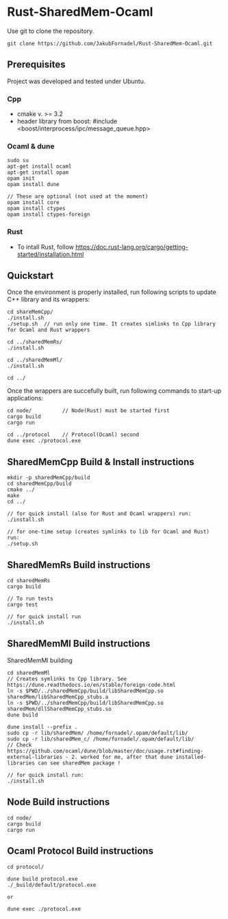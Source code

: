 # Rust-SharedMem-Ocaml
Use git to clone the repository. 
```Shell 
git clone https://github.com/JakubFornadel/Rust-SharedMem-Ocaml.git 
```

## Prerequisites
Project was developed and tested under Ubuntu.

### Cpp
- cmake v. >= 3.2
- header library from boost: #include <boost/interprocess/ipc/message_queue.hpp>  

### Ocaml & dune
```Shell 
sudo su
apt-get install ocaml
apt-get install opam
opam init
opam install dune 

// These are optional (not used at the moment)
opam install core 
opam install ctypes 
opam install ctypes-foreign
``` 

### Rust
- To intall Rust, follow https://doc.rust-lang.org/cargo/getting-started/installation.html


## Quickstart
Once the environment is properly installed, run following scripts to update C++ library and its wrappers:
```Shell 
cd shareMemCpp/
./install.sh
./setup.sh  // run only one time. It creates simlinks to Cpp library for Ocaml and Rust wrappers

cd ../sharedMemRs/
./install.sh

cd ../sharedMemMl/
./install.sh

cd ../
```

Once the wrappers are succefully built, run following commands to start-up applications:
```Shell 
cd node/          // Node(Rust) must be started first
cargo build 
cargo run

cd ../protocol    // Protocol(Ocaml) second
dune exec ./protocol.exe
```

## SharedMemCpp Build & Install instructions
```Shell 
mkdir -p sharedMemCpp/build
cd sharedMemCpp/build
cmake ../
make
cd ../

// for quick install (also for Rust and Ocaml wrappers) run:
./install.sh

// for one-time setup (creates symlinks to lib for Ocaml and Rust) run:
./setup.sh

```

## SharedMemRs Build instructions
```Shell 
cd sharedMemRs
cargo build

// To run tests
cargo test

// for quick install run
./install.sh
```

## SharedMemMl Build instructions 
SharedMemMl building
```Shell 
cd sharedMemMl
// Creates symlinks to Cpp library. See https://dune.readthedocs.io/en/stable/foreign-code.html  
ln -s $PWD/../sharedMemCpp/build/libSharedMemCpp.so sharedMem/libSharedMemCpp_stubs.a  
ln -s $PWD/../sharedMemCpp/build/libSharedMemCpp.so sharedMem/dllSharedMemCpp_stubs.so
dune build

dune install --prefix .
sudo cp -r lib/sharedMem/ /home/fornadel/.opam/default/lib/
sudo cp -r lib/sharedMem_c/ /home/fornadel/.opam/default/lib/
// Check https://github.com/ocaml/dune/blob/master/doc/usage.rst#finding-external-libraries - 2. worked for me, after that dune installed-libraries can see sharedMem package !

// for quick install run:
./install.sh
```

## Node Build instructions
```Shell 
cd node/
cargo build
cargo run
```

## Ocaml Protocol Build instructions
```Shell 
cd protocol/

dune build protocol.exe
./_build/default/protocol.exe

or

dune exec ./protocol.exe
```



